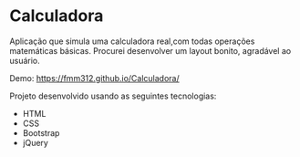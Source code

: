 # Calculadora

Aplicação que simula uma calculadora real,com todas operações matemáticas básicas. Procurei desenvolver um layout bonito, agradável ao usuário.

Demo: <a href="https://fmm312.github.io/Calculadora/">https://fmm312.github.io/Calculadora/</a>

Projeto desenvolvido usando as seguintes tecnologias: 
 - HTML
 - CSS
 - Bootstrap 
 - jQuery
